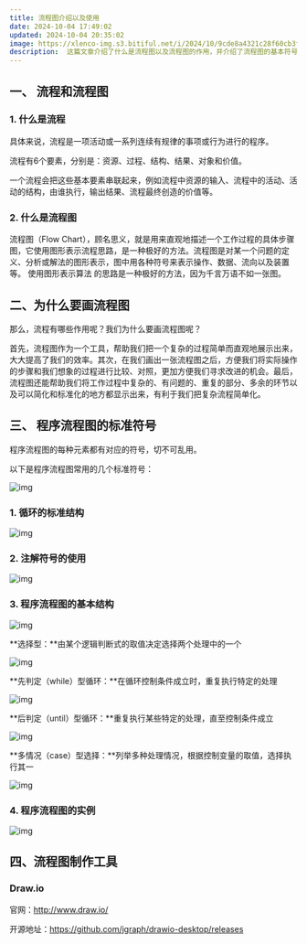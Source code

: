 ```yaml
---
title: 流程图介绍以及使用
date: 2024-10-04 17:49:02
updated: 2024-10-04 20:35:02
image: https://xlenco-img.s3.bitiful.net/i/2024/10/9cde8a4321c28f60cb3fab08cccbe711.webp
description:  这篇文章介绍了什么是流程图以及流程图的作用，并介绍了流程图的基本符号，实例与制作流程图的工具。
---
```


## 一、 流程和流程图

### 1.  什么是流程

具体来说，流程是一项活动或一系列连续有规律的事项或行为进行的程序。

流程有6个要素，分别是：资源、过程、结构、结果、对象和价值。

一个流程会把这些基本要素串联起来，例如流程中资源的输入、流程中的活动、活动的结构，由谁执行，输出结果、流程最终创造的价值等。

### 2.  什么是流程图

流程图（Flow Chart），顾名思义，就是用来直观地描述一个工作过程的具体步骤图，它使用图形表示流程思路，是一种极好的方法。流程图是对某一个问题的定义、分析或解法的图形表示，图中用各种符号来表示操作、数据、流向以及装置等。 使用图形表示算法 的思路是一种极好的方法，因为千言万语不如一张图。

## 二、为什么要画流程图

那么，流程有哪些作用呢？我们为什么要画流程图呢？

首先，流程图作为一个工具，帮助我们把一个复杂的过程简单而直观地展示出来，大大提高了我们的效率。其次，在我们画出一张流程图之后，方便我们将实际操作的步骤和我们想象的过程进行比较、对照，更加方便我们寻求改进的机会。最后，流程图还能帮助我们将工作过程中复杂的、有问题的、重复的部分、多余的环节以及可以简化和标准化的地方都显示出来，有利于我们把复杂流程简单化。

## 三、  程序流程图的标准符号

程序流程图的每种元素都有对应的符号，切不可乱用。

以下是程序流程图常用的几个标准符号：

![img](https://xlenco-img.s3.bitiful.net/i/2024/10/622447aee33fb51aa0b2f7b7b36a1f0b.webp)

### 1. 循环的标准结构

![img](https://xlenco-img.s3.bitiful.net/i/2024/10/1f337071cea1df7f57e830aff64af344.webp)

### 2. 注解符号的使用

![img](https://xlenco-img.s3.bitiful.net/i/2024/10/ded4f73294b32b2834e874091460e883.webp)

### 3. 程序流程图的基本结构

![img](https://xlenco-img.s3.bitiful.net/i/2024/10/68d4fe03cf4755de3167c0ab8603f3e9.webp)

**选择型：**由某个逻辑判断式的取值决定选择两个处理中的一个

![img](https://xlenco-img.s3.bitiful.net/i/2024/10/948caf9b2090b49552f158ced68b2df1.webp)

**先判定（while）型循环：**在循环控制条件成立时，重复执行特定的处理

![img](https://xlenco-img.s3.bitiful.net/i/2024/10/02bdc4586e410ab24b232e6b46d5aed2.webp)

**后判定（until）型循环：**重复执行某些特定的处理，直至控制条件成立

![img](https://xlenco-img.s3.bitiful.net/i/2024/10/e8752b53bf0fc56d8ffe403c67b59cac.webp)

**多情况（case）型选择：**列举多种处理情况，根据控制变量的取值，选择执行其一

![img](https://xlenco-img.s3.bitiful.net/i/2024/10/fb0d1812402e4debf2277581485f4727.webp)

### 4. 程序流程图的实例

![img](https://xlenco-img.s3.bitiful.net/i/2024/10/d2bff3b48161a5ee6928a7e36573df59.webp)

## 四、流程图制作工具

### Draw.io

官网：http://www.draw.io/

开源地址：https://github.com/jgraph/drawio-desktop/releases
